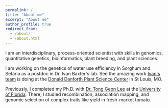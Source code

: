 ```yaml
---
permalink: /
title: "About me"
excerpt: "About me"
author_profile: true
redirect_from: 
  - /about/
  - /about.html
---
```


I am an interdisciplinary, process-oriented scientist with skills in genomics, quantitative genetics, bioinformatics, plant breeding, and plant sciences.

I am working on the genetics of water use efficiency in Sorghum and Setaria as a postdoc in Dr. Ivan Baxter's lab. See the amazing work [Ivan's team](https://www.danforthcenter.org/our-work/principal-investigators/ivan-baxter/?gclid=Cj0KCQjwkqSlBhDaARIsAFJANkhq6SpcXllIvaw_tORPB9_XIauSG_NgZfgEOzsQH4bHbb9YgqYBqxwaAgJsEALw_wcB) is doing at the [Donald Danforth Plant Science Center](https://www.danforthcenter.org/) in St Louis, MO.


Previously, I completed my Ph.D. with [Dr. Tong Geon Lee](https://tonggeonlee.org/) at the [University of Florida](https://hos.ifas.ufl.edu/). There, I studied
recombination, association mapping, and genomic selection of complex traits like yield in fresh-market tomato.



